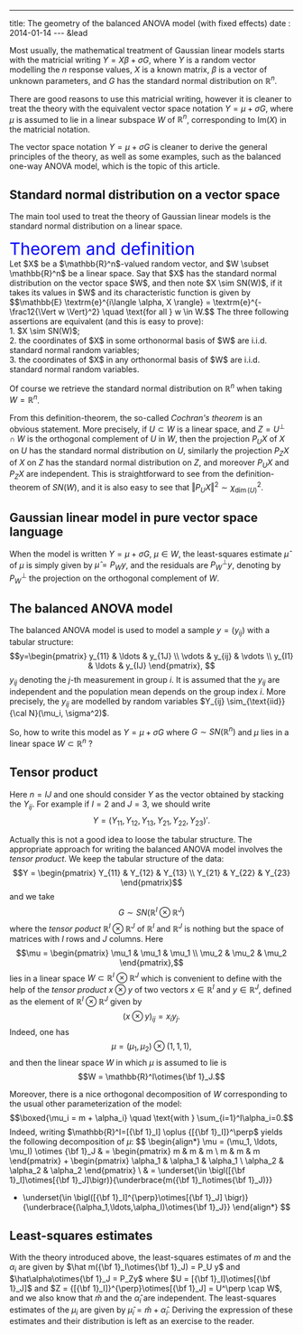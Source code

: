 ---
title: The geometry of the balanced ANOVA model (with fixed effects)
date : 2014-01-14
--- &lead








Most usually, the mathematical treatment of Gaussian linear models starts with 
the matricial writing $Y=X\beta+\sigma G$, where $Y$ is a random vector modelling the 
$n$ response values, $X$ is a known matrix, $\beta$ is 
a vector of unknown parameters, and $G$ has the standard normal distribution on 
$\mathbb{R}^n$. 

There are good reasons to use this matricial writing, however it is cleaner to treat 
the theory with the equivalent vector space notation $Y = \mu + \sigma G$, where 
$\mu$ is assumed to lie in a linear subspace $W$ of $\mathbb{R}^n$, 
corresponding to $\text{Im}(X)$ in the matricial notation. 

The vector space notation $Y = \mu + \sigma G$ is cleaner to derive the general 
principles of the theory, as well as some examples, such as the balanced one-way ANOVA model, 
which is the topic of this article. 


## Standard normal distribution on a vector space 

The main tool used to treat the theory of Gaussian linear models is the 
standard normal distribution on a linear space.

<div class="title_box">
  <div id="title" style="color:blue;font-size:30px;">Theorem and definition</div>
  <div id="content">Let $X$ be a $\mathbb{R}^n$-valued random vector, and $W \subset \mathbb{R}^n$ be a linear space. Say that $X$ has the standard normal distribution on the vector space $W$, and then note $X \sim SN(W)$, if it takes its values in $W$ and its characteristic function is given by $$\mathbb{E} \textrm{e}^{i\langle \alpha, X \rangle} = \textrm{e}^{-\frac12{\Vert w \Vert}^2} \quad \text{for all } w \in W.$$ The three following assertions are equivalent (and this is easy to prove): <br/> 1. $X \sim SN(W)$; <br/> 2. the coordinates of $X$ in some orthonormal basis of $W$ are i.i.d. standard normal random variables; <br/> 3.  the coordinates of $X$ in any orthonormal basis of $W$ are i.i.d. standard normal random variables.  </div>
</div>


Of course we retrieve the standard normal distribution on $\mathbb{R}^n$ when taking $W=\mathbb{R}^n$. 

From this definition-theorem, the so-called *Cochran's theorem* is an obvious statement. 
More precisely, if $U \subset W$ is a linear space, and $Z=U^\perp \cap W$ is the orthogonal complement of $U$ in $W$, then the projection $P_UX$ of $X$ on $U$ has the standard normal distribution on $U$, similarly the projection $P_ZX$ of $X$ on $Z$ has the standard normal distribution on $Z$, and moreover $P_UX$ and $P_ZX$ are independent. 
This is straightforward to see from the definition-theorem of $SN(W)$, and it is also easy to see that ${\Vert P_UX\Vert}^2 \sim \chi^2_{\dim(U)}$.


## Gaussian linear model in pure vector space language

When the model is written $Y = \mu + \sigma G$, $\mu \in W$, the least-squares 
estimate $\hat\mu$ of $\mu$ is simply given by $\hat\mu=P_Wy$, and the residuals are 
$P_W^\perp y$, denoting by $P^\perp_W$ the projection on the orthogonal complement of 
$W$. 


## The balanced ANOVA model 

The balanced ANOVA model is used to model a sample $y=(y_{ij})$ with a tabular structure:
$$y=\begin{pmatrix}
y_{11} & \ldots & y_{1J} \\
\vdots & y_{ij} & \vdots \\
y_{I1} & \ldots & y_{IJ}
\end{pmatrix},
$$
$y_{ij}$ denoting the $j$-th measurement in group $i$. 
It is assumed that the $y_{ij}$ are independent and the population mean depends on the group index $i$. More precisely, the $y_{ij}$ are modelled by random variables $Y_{ij} \sim_{\text{iid}} {\cal N}(\mu_i, \sigma^2)$. 

So, how to write this model as $Y=\mu + \sigma G$ where $G \sim SN(\mathbb{R}^n)$ and $\mu$ lies in a linear space $W \subset \mathbb{R}^n$ ? 


## Tensor product 

Here $n=IJ$ and one should consider $Y$ as the vector obtained by stacking the $Y_{ij}$. 
For example if $I=2$ and $J=3$, we should write 
$$Y={(Y_{11}, Y_{12}, Y_{13}, Y_{21}, Y_{22}, Y_{23})}'.$$

Actually this is not a good idea to loose the tabular structure. 
The appropriate approach for writing the balanced ANOVA model involves the *tensor product*. 
We keep the tabular structure of the data:
$$Y = \begin{pmatrix} 
Y_{11} & Y_{12} & Y_{13} \\
Y_{21} & Y_{22} & Y_{23}
\end{pmatrix}$$
and we take $$G \sim SN(\mathbb{R}^I\otimes\mathbb{R}^J)$$ 
where the *tensor poduct* $\mathbb{R}^I\otimes\mathbb{R}^J$ of $\mathbb{R}^I$ and $\mathbb{R}^J$ is nothing but the space of matrices with $I$ rows and $J$ columns.
Here 
$$\mu = \begin{pmatrix} 
\mu_1 & \mu_1 & \mu_1 \\
\mu_2 & \mu_2 & \mu_2 
\end{pmatrix},$$
lies in a linear space $W \subset \mathbb{R}^I\otimes\mathbb{R}^J$ which is convenient to define with the help of the *tensor product* $x \otimes y$ of two vectors $x \in \mathbb{R}^I$ and $y \in \mathbb{R}^J$, defined as the element of $\mathbb{R}^I\otimes\mathbb{R}^J$ given by 
$${(x \otimes y)}_{ij}=x_iy_j.$$
Indeed, one has 
$$\mu = (\mu_1, \mu_2) \otimes (1,1,1),$$
and then the linear space $W$ in which $\mu$ is assumed to lie is 
$$W = \mathbb{R}^I\otimes{\bf 1}_J.$$

Moreover, there is a nice orthogonal decomposition of $W$ corresponding to the usual other parameterization of the model:
$$\boxed{\mu_i = m + \alpha_i} \quad \text{with } \sum_{i=1}^I\alpha_i=0.$$
Indeed, writing $\mathbb{R}^I=[{\bf 1}_I] \oplus {[{\bf 1}_I]}^\perp$ yields the following decomposition of $\mu$:
$$
\begin{align*}
\mu = (\mu_1, \ldots, \mu_I) \otimes {\bf 1}_J & = 
\begin{pmatrix} 
m & m & m \\
m & m & m 
\end{pmatrix} + 
\begin{pmatrix} 
\alpha_1 & \alpha_1 & \alpha_1 \\
\alpha_2 & \alpha_2 & \alpha_2 
\end{pmatrix} \\ 
& = \underset{\in \bigl([{\bf 1}_I]\otimes[{\bf 1}_J]\bigr)}{\underbrace{m({\bf 1}_I\otimes{\bf 1}_J)}} 
+ \underset{\in \bigl([{\bf 1}_I]^{\perp}\otimes[{\bf 1}_J] \bigr)}{\underbrace{(\alpha_1,\ldots,\alpha_I)\otimes{\bf 1}_J}} 
\end{align*}
$$


## Least-squares estimates

With the theory introduced above,  the least-squares estimates of 
 $m$ and the $\alpha_i$ are  given by 
$\hat m({\bf 1}_I\otimes{\bf 1}_J) = P_U y$ and 
  $\hat\alpha\otimes{\bf 1}_J = P_Zy$  where $U = [{\bf 1}_I]\otimes[{\bf 1}_J]$ 
and $Z = {[{\bf 1}_I]}^{\perp}\otimes[{\bf 1}_J] = U^\perp \cap W$, and 
we also know that $\hat m$ and the $\hat\alpha_i$ are independent. 
The least-squares estimates of the $\mu_i$ are given by $\hat\mu_i=\hat m +\hat\alpha_i$. 
Deriving the expression of these estimates and their distribution is left 
as an exercise to the reader. 


